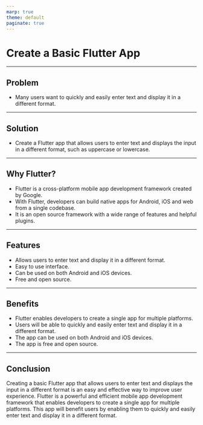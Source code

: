 ```yaml
---
marp: true
theme: default
paginate: true
---
```

# Create a Basic Flutter App

---
## Problem

- Many users want to quickly and easily enter text and display it in a different format.

---
## Solution

- Create a Flutter app that allows users to enter text and displays the input in a different format, such as uppercase or lowercase.

---
## Why Flutter?

- Flutter is a cross-platform mobile app development framework created by Google. 
- With Flutter, developers can build native apps for Android, iOS and web from a single codebase. 
- It is an open source framework with a wide range of features and helpful plugins.

---
## Features

- Allows users to enter text and display it in a different format. 
- Easy to use interface. 
- Can be used on both Android and iOS devices. 
- Free and open source.

---
## Benefits

- Flutter enables developers to create a single app for multiple platforms. 
- Users will be able to quickly and easily enter text and display it in a different format. 
- The app can be used on both Android and iOS devices. 
- The app is free and open source.

---
## Conclusion

Creating a basic Flutter app that allows users to enter text and displays the input in a different format is an easy and effective way to improve user experience. Flutter is a powerful and efficient mobile app development framework that enables developers to create a single app for multiple platforms. This app will benefit users by enabling them to quickly and easily enter text and display it in a different format.
  
